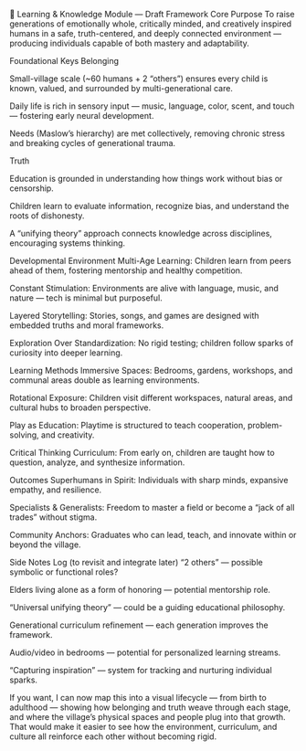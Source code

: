 🌱 Learning & Knowledge Module — Draft Framework
Core Purpose
To raise generations of emotionally whole, critically minded, and creatively inspired humans in a safe, truth-centered, and deeply connected environment — producing individuals capable of both mastery and adaptability.

Foundational Keys
Belonging

Small-village scale (~60 humans + 2 “others”) ensures every child is known, valued, and surrounded by multi-generational care.

Daily life is rich in sensory input — music, language, color, scent, and touch — fostering early neural development.

Needs (Maslow’s hierarchy) are met collectively, removing chronic stress and breaking cycles of generational trauma.

Truth

Education is grounded in understanding how things work without bias or censorship.

Children learn to evaluate information, recognize bias, and understand the roots of dishonesty.

A “unifying theory” approach connects knowledge across disciplines, encouraging systems thinking.

Developmental Environment
Multi-Age Learning: Children learn from peers ahead of them, fostering mentorship and healthy competition.

Constant Stimulation: Environments are alive with language, music, and nature — tech is minimal but purposeful.

Layered Storytelling: Stories, songs, and games are designed with embedded truths and moral frameworks.

Exploration Over Standardization: No rigid testing; children follow sparks of curiosity into deeper learning.

Learning Methods
Immersive Spaces: Bedrooms, gardens, workshops, and communal areas double as learning environments.

Rotational Exposure: Children visit different workspaces, natural areas, and cultural hubs to broaden perspective.

Play as Education: Playtime is structured to teach cooperation, problem-solving, and creativity.

Critical Thinking Curriculum: From early on, children are taught how to question, analyze, and synthesize information.

Outcomes
Superhumans in Spirit: Individuals with sharp minds, expansive empathy, and resilience.

Specialists & Generalists: Freedom to master a field or become a “jack of all trades” without stigma.

Community Anchors: Graduates who can lead, teach, and innovate within or beyond the village.

Side Notes Log (to revisit and integrate later)
“2 others” — possible symbolic or functional roles?

Elders living alone as a form of honoring — potential mentorship role.

“Universal unifying theory” — could be a guiding educational philosophy.

Generational curriculum refinement — each generation improves the framework.

Audio/video in bedrooms — potential for personalized learning streams.

“Capturing inspiration” — system for tracking and nurturing individual sparks.

If you want, I can now map this into a visual lifecycle — from birth to adulthood — showing how belonging and truth weave through each stage, and where the village’s physical spaces and people plug into that growth. That would make it easier to see how the environment, curriculum, and culture all reinforce each other without becoming rigid.